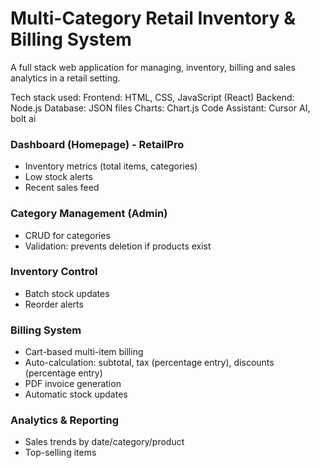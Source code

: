 # Multi-Category Retail Inventory & Billing System

A full stack web application for managing,  inventory, billing and sales analytics in a retail setting.

Tech stack used:
Frontend: HTML, CSS, JavaScript (React)
Backend: Node.js
Database: JSON files
Charts: Chart.js
Code Assistant: Cursor AI, bolt ai

### Dashboard (Homepage) - RetailPro
- Inventory metrics (total items, categories)
- Low stock alerts
- Recent sales feed

### Category Management (Admin)
- CRUD for categories
- Validation: prevents deletion if products exist

### Inventory Control
- Batch stock updates
- Reorder alerts

### Billing System
- Cart-based multi-item billing
- Auto-calculation: subtotal, tax (percentage entry), discounts (percentage entry)
- PDF invoice generation
- Automatic stock updates

### Analytics & Reporting
- Sales trends by date/category/product
- Top-selling items
